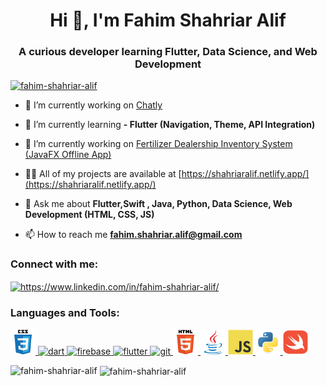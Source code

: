 <h1 align="center">Hi 👋, I'm Fahim Shahriar Alif</h1>
<h3 align="center">A curious developer learning Flutter, Data Science, and Web Development</h3>

<p align="left"> <a href="https://github.com/ryo-ma/github-profile-trophy"><img src="https://github-profile-trophy.vercel.app/?username=fahim-shahriar-alif" alt="fahim-shahriar-alif" /></a> </p>

- 🔭 I’m currently working on [Chatly](https://github.com/gourob97/Chatly-iOS)

- 🌱 I’m currently learning **- Flutter (Navigation, Theme, API Integration)**

- 🔭 I’m currently working on [Fertilizer Dealership Inventory System (JavaFX Offline App)](https://github.com/fahim-shahriar-alif/Mollah-And-Sons)

- 👨‍💻 All of my projects are available at [https://shahriaralif.netlify.app/](https://shahriaralif.netlify.app/)

- 💬 Ask me about **Flutter,Swift , Java, Python, Data Science, Web Development (HTML, CSS, JS)**

- 📫 How to reach me **fahim.shahriar.alif@gmail.com**

<h3 align="left">Connect with me:</h3>
<p align="left">
<a href="https://linkedin.com/in/https://www.linkedin.com/in/fahim-shahriar-alif/" target="blank"><img align="center" src="https://raw.githubusercontent.com/rahuldkjain/github-profile-readme-generator/master/src/images/icons/Social/linked-in-alt.svg" alt="https://www.linkedin.com/in/fahim-shahriar-alif/" height="30" width="40" /></a>
</p>

<h3 align="left">Languages and Tools:</h3>
<p align="left"> <a href="https://www.w3schools.com/css/" target="_blank" rel="noreferrer"> <img src="https://raw.githubusercontent.com/devicons/devicon/master/icons/css3/css3-original-wordmark.svg" alt="css3" width="40" height="40"/> </a> <a href="https://dart.dev" target="_blank" rel="noreferrer"> <img src="https://www.vectorlogo.zone/logos/dartlang/dartlang-icon.svg" alt="dart" width="40" height="40"/> </a> <a href="https://firebase.google.com/" target="_blank" rel="noreferrer"> <img src="https://www.vectorlogo.zone/logos/firebase/firebase-icon.svg" alt="firebase" width="40" height="40"/> </a> <a href="https://flutter.dev" target="_blank" rel="noreferrer"> <img src="https://www.vectorlogo.zone/logos/flutterio/flutterio-icon.svg" alt="flutter" width="40" height="40"/> </a> <a href="https://git-scm.com/" target="_blank" rel="noreferrer"> <img src="https://www.vectorlogo.zone/logos/git-scm/git-scm-icon.svg" alt="git" width="40" height="40"/> </a> <a href="https://www.w3.org/html/" target="_blank" rel="noreferrer"> <img src="https://raw.githubusercontent.com/devicons/devicon/master/icons/html5/html5-original-wordmark.svg" alt="html5" width="40" height="40"/> </a> <a href="https://www.java.com" target="_blank" rel="noreferrer"> <img src="https://raw.githubusercontent.com/devicons/devicon/master/icons/java/java-original.svg" alt="java" width="40" height="40"/> </a> <a href="https://developer.mozilla.org/en-US/docs/Web/JavaScript" target="_blank" rel="noreferrer"> <img src="https://raw.githubusercontent.com/devicons/devicon/master/icons/javascript/javascript-original.svg" alt="javascript" width="40" height="40"/> </a> <a href="https://www.python.org" target="_blank" rel="noreferrer"> <img src="https://raw.githubusercontent.com/devicons/devicon/master/icons/python/python-original.svg" alt="python" width="40" height="40"/> </a> <a href="https://developer.apple.com/swift/" target="_blank" rel="noreferrer"> <img src="https://raw.githubusercontent.com/devicons/devicon/master/icons/swift/swift-original.svg" alt="swift" width="40" height="40"/> </a> </p>

<p><img align="left" src="https://github-readme-stats.vercel.app/api/top-langs?username=fahim-shahriar-alif&show_icons=true&locale=en&layout=compact" alt="fahim-shahriar-alif" /></p>

<p>&nbsp;<img align="center" src="https://github-readme-stats.vercel.app/api?username=fahim-shahriar-alif&show_icons=true&locale=en" alt="fahim-shahriar-alif" /></p>

